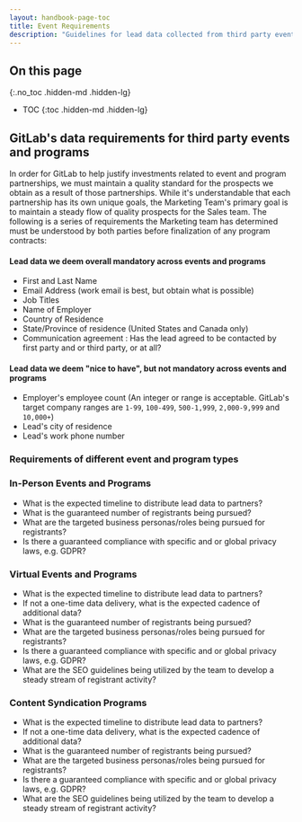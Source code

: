 ```yaml
---
layout: handbook-page-toc
title: Event Requirements
description: "Guidelines for lead data collected from third party events."
---
```


## On this page
{:.no_toc .hidden-md .hidden-lg}

- TOC
{:toc .hidden-md .hidden-lg}

## GitLab's data requirements for third party events and programs

In order for GitLab to help justify investments related to event and program partnerships, we must maintain a quality standard for the prospects we obtain as a result of those partnerships. While it's understandable that each partnership has its own unique goals, the Marketing Team's primary goal is to maintain a steady flow of quality prospects for the Sales team. The following is a series of requirements the Marketing team has determined must be understood by both parties before finalization of any program contracts: 

#### Lead data we deem overall mandatory across events and programs
* First and Last Name
* Email Address (work email is best, but obtain what is possible)
* Job Titles
* Name of Employer
* Country of Residence
* State/Province of residence (United States and Canada only)
* Communication agreement : Has the lead agreed to be contacted by first party and or third party, or at all?

#### Lead data we deem "nice to have", but not mandatory across events and programs
* Employer's employee count (An integer or range is acceptable. GitLab's target company ranges are `1-99`, `100-499`, `500-1,999`, `2,000-9,999` and `10,000+`)
* Lead's city of residence
* Lead's work phone number

### Requirements of different event and program types

### In-Person Events and Programs
 * What is the expected timeline to distribute lead data to partners?
 * What is the guaranteed number of registrants being pursued?
 * What are the targeted business personas/roles being pursued for registrants?
 * Is there a guaranteed compliance with specific and or global privacy laws, e.g. GDPR?

### Virtual Events and Programs

 * What is the expected timeline to distribute lead data to partners?
 * If not a one-time data delivery, what is the expected cadence of additional data?
 * What is the guaranteed number of registrants being pursued?
 * What are the targeted business personas/roles being pursued for registrants?
 * Is there a guaranteed compliance with specific and or global privacy laws, e.g. GDPR?
 * What are the SEO guidelines being utilized by the team to develop a steady stream of registrant activity? 

### Content Syndication Programs
 * What is the expected timeline to distribute lead data to partners?
 * If not a one-time data delivery, what is the expected cadence of additional data?
 * What is the guaranteed number of registrants being pursued?
 * What are the targeted business personas/roles being pursued for registrants?
 * Is there a guaranteed compliance with specific and or global privacy laws, e.g. GDPR?
 * What are the SEO guidelines being utilized by the team to develop a steady stream of registrant activity?

